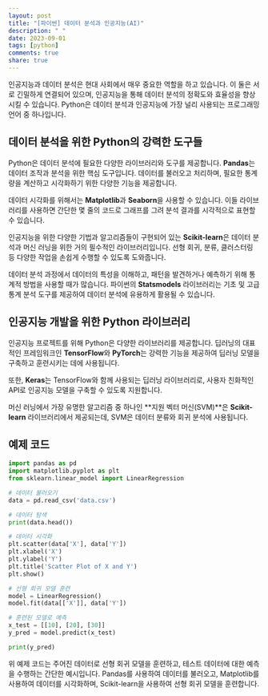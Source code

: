 ```yaml
---
layout: post
title: "[파이썬] 데이터 분석과 인공지능(AI)"
description: " "
date: 2023-09-01
tags: [python]
comments: true
share: true
---
```


인공지능과 데이터 분석은 현대 사회에서 매우 중요한 역할을 하고 있습니다. 이 둘은 서로 긴밀하게 연결되어 있으며, 인공지능을 통해 데이터 분석의 정확도와 효율성을 향상시킬 수 있습니다. Python은 데이터 분석과 인공지능에 가장 널리 사용되는 프로그래밍 언어 중 하나입니다.

## 데이터 분석을 위한 Python의 강력한 도구들
Python은 데이터 분석에 필요한 다양한 라이브러리와 도구를 제공합니다. **Pandas**는 데이터 조작과 분석을 위한 핵심 도구입니다. 데이터를 불러오고 처리하며, 필요한 통계량을 계산하고 시각화하기 위한 다양한 기능을 제공합니다.

데이터 시각화를 위해서는 **Matplotlib**과 **Seaborn**을 사용할 수 있습니다. 이들 라이브러리를 사용하면 간단한 몇 줄의 코드로 그래프를 그려 분석 결과를 시각적으로 표현할 수 있습니다.

인공지능을 위한 다양한 기법과 알고리즘들이 구현되어 있는 **Scikit-learn**은 데이터 분석과 머신 러닝을 위한 거의 필수적인 라이브러리입니다. 선형 회귀, 분류, 클러스터링 등 다양한 작업을 손쉽게 수행할 수 있도록 도와줍니다.

데이터 분석 과정에서 데이터의 특성을 이해하고, 패턴을 발견하거나 예측하기 위해 통계적 방법을 사용할 때가 많습니다. 파이썬의 **Statsmodels** 라이브러리는 기초 및 고급 통계 분석 도구를 제공하여 데이터 분석에 유용하게 활용될 수 있습니다.

## 인공지능 개발을 위한 Python 라이브러리
인공지능 프로젝트를 위해 Python은 다양한 라이브러리를 제공합니다. 딥러닝의 대표적인 프레임워크인 **TensorFlow**와 **PyTorch**는 강력한 기능을 제공하여 딥러닝 모델을 구축하고 훈련시키는 데에 사용됩니다.

또한, **Keras**는 TensorFlow와 함께 사용되는 딥러닝 라이브러리로, 사용자 친화적인 API로 인공지능 모델을 구축할 수 있도록 지원합니다.

머신 러닝에서 가장 유명한 알고리즘 중 하나인 **지원 벡터 머신(SVM)**은 **Scikit-learn** 라이브러리에서 제공되는데, SVM은 데이터 분류와 회귀 분석에 사용됩니다.

## 예제 코드

```python
import pandas as pd
import matplotlib.pyplot as plt
from sklearn.linear_model import LinearRegression

# 데이터 불러오기
data = pd.read_csv('data.csv')

# 데이터 탐색
print(data.head())

# 데이터 시각화
plt.scatter(data['X'], data['Y'])
plt.xlabel('X')
plt.ylabel('Y')
plt.title('Scatter Plot of X and Y')
plt.show()

# 선형 회귀 모델 훈련
model = LinearRegression()
model.fit(data[['X']], data['Y'])

# 훈련된 모델로 예측
x_test = [[10], [20], [30]]
y_pred = model.predict(x_test)

print(y_pred)
```

위 예제 코드는 주어진 데이터로 선형 회귀 모델을 훈련하고, 테스트 데이터에 대한 예측을 수행하는 간단한 예시입니다. Pandas를 사용하여 데이터를 불러오고, Matplotlib를 사용하여 데이터를 시각화하며, Scikit-learn을 사용하여 선형 회귀 모델을 훈련합니다.
